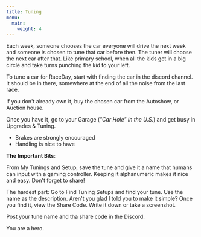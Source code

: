 ```yaml
---
title: Tuning
menu:
  main:
    weight: 4
---
```


Each week, someone chooses the car everyone will drive the next week
and someone is chosen to tune that car before then. The tuner
will choose the next car after that. Like primary school, when all
the kids get in a big circle and take turns punching the kid to your
left.

To tune a car for RaceDay, start with finding the car in the discord
channel. It should be in there, somewhere at the end of all the noise
from the last race.

If you don't already own it, buy the chosen car from the Autoshow,
or Auction house.

Once you have it, go to your Garage (_"Car Hole" in the U.S._) and
get busy in Upgrades & Tuning. 

- Brakes are strongly encouraged
- Handling is nice to have

**The Important Bits**:

From My Tunings and Setup, save the tune and give it a name that
humans can input with a gaming controller. Keeping it alphanumeric
makes it nice and easy. Don't forget to share!

The hardest part: Go to Find Tuning Setups and find your tune.
Use the name as the description. Aren't you glad I told you to
make it simple? Once you find it, view the
Share Code. Write it down or take a screenshot.

Post your tune name and tha share code in the Discord.

You are a hero. 
